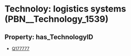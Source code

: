 # Technoloy: __logistics systems__ (PBN__Technology_1539)

## Property: has_TechnologyID

* [Q177777](Q177777)

